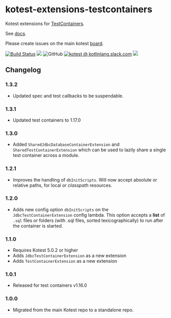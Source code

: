 # kotest-extensions-testcontainers

Kotest extensions for [TestContainers](https://www.testcontainers.org/).

See [docs](https://kotest.io/docs/extensions/test_containers.html).

Please create issues on the main kotest [board](https://github.com/kotest/kotest/issues).

[![Build Status](https://github.com/kotest/kotest-extensions-testcontainers/workflows/master/badge.svg)](https://github.com/kotest/kotest-extensions-testcontainers/actions)
[<img src="https://img.shields.io/maven-central/v/io.kotest.extensions/kotest-extensions-testcontainers.svg?label=latest%20release"/>](http://search.maven.org/#search|ga|1|kotest-extensions-testcontainers)
![GitHub](https://img.shields.io/github/license/kotest/kotest-extensions-testcontainers)
[![kotest @ kotlinlang.slack.com](https://img.shields.io/static/v1?label=kotlinlang&message=kotest&color=blue&logo=slack)](https://kotlinlang.slack.com/archives/CT0G9SD7Z)
[<img src="https://img.shields.io/nexus/s/https/oss.sonatype.org/io.kotest.extensions/kotest-extensions-testcontainers.svg?label=latest%20snapshot"/>](https://oss.sonatype.org/content/repositories/snapshots/io/kotest/extensions/kotest-extensions-testcontainers/)

## Changelog

### 1.3.2

* Updated spec and test callbacks to be suspendable.

### 1.3.1

* Updated test containers to 1.17.0

### 1.3.0

* Added `SharedJdbcDatabaseContainerExtension` and `SharedTestContainerExtension` which can be used to lazily share a single test container across a module.

### 1.2.1

* Improves the handling of `dbInitScripts`. Will now accept absolute or relative paths, for local _or classpath_ resources.

### 1.2.0

* Adds new config option  `dbInitScripts` on the `JdbcTestContainerExtension` config lambda. This option accepts a **list**
of `.sql` files or folders (with .sql files, sorted lexicographically) to run after the container is started.
### 1.1.0

* Requires Kotest 5.0.2 or higher
* Adds `JdbcTestContainerExtension` as a new extension
* Adds `TestContainerExtension` as a new extension

### 1.0.1

* Released for test containers v1.16.0

### 1.0.0

* Migrated from the main Kotest repo to a standalone repo.
